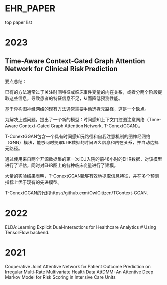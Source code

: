 # EHR_PAPER
top paper list

# 2023
## Time-Aware Context-Gated Graph Attention Network for Clinical Risk Prediction
要点总结：



已有的方法通常过于关注时间特征或临床事件变量的内在关系，或者分两个阶段提取这些信息，导致患者的特征信息不足，从而降低预测性能。

基于异构图神经网络的现有方法通常需要手动选择元路径，这是一个缺点。

为解决上述问题，提出了一个新的模型：时间感知上下文门控图注意网络（Time-Aware Context-Gated Graph Attention Network, T-ConextGGAN）。

T-ConextGGAN包含一个具有时间感知元路径和自我注意机制的图神经网络（GNN）模块，能够同时提取EHR数据的时间语义信息和内在关系，并自动选择元路径。

通过使用来自两个开源数据集的第一次ICU入院的前48小时的EHR数据，对该模型进行了评估，同时对EHR图上的各种临床变量进行了建模。

大量的实验结果表明，T-ConextGGAN能够有效地提取信息特征，并在多个预测指标上优于现有的先进模型。

T-ConextGGAN的代码https://github.com/OwlCitizen/TContext-GGAN.

# 2022
ELDA:Learning Explicit Dual-Interactions for Healthcare Analytics # Using TensorFlow backend.

# 2021 

Cooperative Joint Attentive Network for Patient Outcome Prediction on Irregular Multi-Rate Multivariate Health Data
AttDMM: An Attentive Deep Markov Model for Risk Scoring in Intensive Care Units
